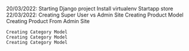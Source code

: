 20/03/2022: Starting Django project
			Install virtualenv
			Startapp store
22/03/2022: Creating Super User vs Admin Site
			Creating Product Model
			Creating Product From Admin Site


	Creating Category Model
	Creating Category Model
	Creating Category Model